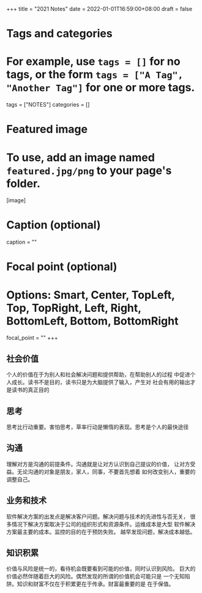 +++
title = "2021 Notes"
date = 2022-01-01T16:59:00+08:00
draft = false

# Tags and categories
# For example, use `tags = []` for no tags, or the form `tags = ["A Tag", "Another Tag"]` for one or more tags.
tags = ["NOTES"]
categories = []

# Featured image
# To use, add an image named `featured.jpg/png` to your page's folder. 
[image]
  # Caption (optional)
  caption = ""

  # Focal point (optional)
  # Options: Smart, Center, TopLeft, Top, TopRight, Left, Right, BottomLeft, Bottom, BottomRight
  focal_point = ""
+++

## 社会价值

个人的价值在于为别人和社会解决问题和提供帮助，在帮助别人的过程
中促进个人成长。读书不是目的，读书只是为大脑提供了输入，产生对
社会有用的输出才是读书的真正目的

## 思考

思考比行动重要。害怕思考，草率行动是懒惰的表现。思考是个人的最快途径

## 沟通

理解对方是沟通的前提条件。沟通就是让对方认识到自己提议的价值，
让对方受益。无论沟通的对象是朋友，家人，同事，不要首先想着
如何改变别人，重要的调整自己。

## 业务和技术

软件解决方案的出发点是解决客户问题。解决问题与技术的先进性与否无关，
很多情况下解决方案取决于公司的组织形式和资源条件。运维成本是大型
软件解决方案最主要的成本。监控的目的在于预防失败。
越早发现问题，解决成本越低。

## 知识积累

价值与风险是统一的，看待机会既要看到可能的价值，同时认识到风险。
巨大的价值必然伴随着巨大的风险。偶然发现的所谓的价值机会可能只是
一个无知陷阱。知识和财富不仅在于积累更在于传承。财富最重要的是
在于保值。